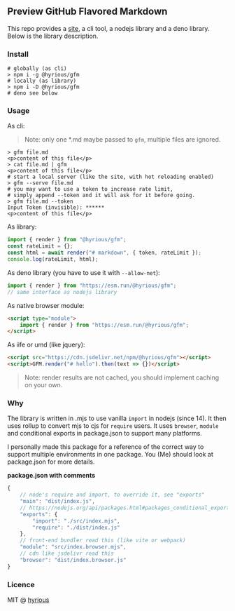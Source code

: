 ## Preview GitHub Flavored Markdown

This repo provides a [site](https://hyrious.me/gfm), a cli tool,
a nodejs library and a deno library. Below is the library description.

### Install

```shell-session
# globally (as cli)
> npm i -g @hyrious/gfm
# locally (as library)
> npm i -D @hyrious/gfm
# deno see below
```

### Usage

As cli:

> Note: only one \*.md maybe passed to `gfm`, multiple files are ignored.

```shell-session
> gfm file.md
<p>content of this file</p>
> cat file.md | gfm
<p>content of this file</p>
# start a local server (like the site, with hot reloading enabled)
> gfm --serve file.md
# you may want to use a token to increase rate limit,
# simply append --token and it will ask for it before going.
> gfm file.md --token
Input Token (invisible): ******
<p>content of this file</p>
```

As library:

```js
import { render } from "@hyrious/gfm";
const rateLimit = {};
const html = await render("# markdown", { token, rateLimit });
console.log(rateLimit, html);
```

As deno library (you have to use it with `--allow-net`):

```ts
import { render } from "https://esm.run/@hyrious/gfm";
// same interface as nodejs library
```

As native browser module:

```html
<script type="module">
    import { render } from "https://esm.run/@hyrious/gfm";
</script>
```

As iife or umd (like jquery):

```html
<script src="https://cdn.jsdelivr.net/npm/@hyrious/gfm"></script>
<script>GFM.render("# hello").then(text => {})</script>
```

> Note: render results are not cached, you should implement caching on your own.

### Why

The library is written in .mjs to use vanilla `import` in nodejs (since 14).
It then uses rollup to convert mjs to cjs for `require` users.
It uses `browser`, `module` and conditional exports in package.json to support many platforms.

I personally made this package for a reference of the correct way
to support multiple environments in one package.
You (Me) should look at package.json for more details.

**package.json with comments**

```js
{
    // node's require and import, to override it, see "exports"
    "main": "dist/index.js",
    // https://nodejs.org/api/packages.html#packages_conditional_exports
    "exports": {
        "import": "./src/index.mjs",
        "require": "./dist/index.js"
    },
    // front-end bundler read this (like vite or webpack)
    "module": "src/index.browser.mjs",
    // cdn like jsdelivr read this
    "browser": "dist/index.browser.js"
}
```

### Licence

MIT @ [hyrious](https://github.com/hyrious)
